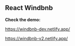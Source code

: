 ## React Windbnb

**Check the demo:**

https://windbnb-dev.netlify.app/

https://windbnb-v2.netlify.app/

